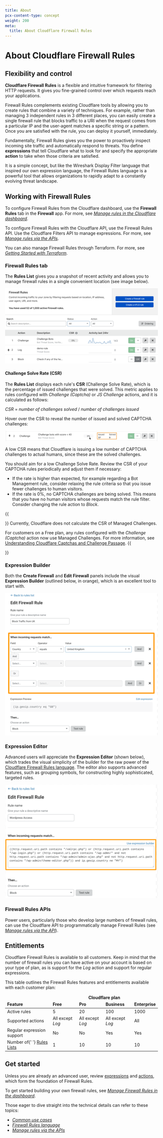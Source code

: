 ```yaml
---
title: About
pcx-content-type: concept
weight: 200
meta:
  title: About Cloudflare Firewall Rules
---
```


# About Cloudflare Firewall Rules

## Flexibility and control

**Cloudflare Firewall Rules** is a flexible and intuitive framework for filtering HTTP requests. It gives you fine-grained control over which requests reach your applications.

Firewall Rules complements existing Cloudflare tools by allowing you to create rules that combine a variety of techniques. For example, rather than managing 3 independent rules in 3 different places, you can easily create a single firewall rule that blocks traffic to a URI when the request comes from a particular IP and the user-agent matches a specific string or a pattern. Once you are satisfied with the rule, you can deploy it yourself, immediately.

Fundamentally, Firewall Rules gives you the power to proactively inspect incoming site traffic and automatically respond to threats. You define **expressions** that tell Cloudflare what to look for and specify the appropriate **action** to take when those criteria are satisfied.

It is a simple concept, but like the Wireshark Display Filter language that inspired our own expression language, the Firewall Rules language is a powerful tool that allows organizations to rapidly adapt to a constantly evolving threat landscape.

## Working with Firewall Rules

To configure Firewall Rules from the Cloudflare dashboard, use the **Firewall Rules** tab in the **Firewall** app. For more, see [*Manage rules in the Cloudflare dashboard*](/firewall/cf-dashboard/).

To configure Firewall Rules with the Cloudflare API, use the Firewall Rules API. Use the Cloudflare Filters API to manage expressions. For more, see [*Manage rules via the APIs*](/firewall/api/).

You can also manage Firewall Rules through Terraform. For more, see [*Getting Started with Terraform*](https://blog.cloudflare.com/getting-started-with-terraform-and-cloudflare-part-1/).

### Firewall Rules tab

The **Rules List** gives you a snapshot of recent activity and allows you to manage firewall rules in a single convenient location (see image below).

![Firewall Rules tab](../images/cf-firewall-rules-panel.png)

#### Challenge Solve Rate (CSR)

The **Rules List** displays each rule's **CSR** (Challenge Solve Rate), which is the percentage of issued challenges that were solved. This metric applies to rules configured with *Challenge (Captcha)* or *JS Challenge* actions, and it is calculated as follows:

<p>
  <var>CSR</var> = <var>number of challenges solved</var> / <var>number of challenges issued</var>
</p>

Hover over the CSR to reveal the number of issued and solved CAPTCHA challenges:

![Revealing the number of issued vs. solved CAPTCHA challenges](../images/firewall-rules-csr-hover.png)

A low CSR means that Cloudflare is issuing a low number of CAPTCHA challenges to actual humans, since these are the solved challenges.

You should aim for a low Challenge Solve Rate. Review the CSR of your CAPTCHA rules periodically and adjust them if necessary:

*   If the rate is higher than expected, for example regarding a Bot Management rule, consider relaxing the rule criteria so that you issue fewer challenges to human visitors.
*   If the rate is 0%, no CAPTCHA challenges are being solved. This means that you have no human visitors whose requests match the rule filter. Consider changing the rule action to *Block*.

{{<Aside type="warning" header="Important">}}
Currently, Cloudflare does not calculate the CSR of Managed Challenges.

For customers on a Free plan, any rules configured with the *Challenge (Captcha)* action now use Managed Challenges. For more information, see [Understanding Cloudflare Captchas and Challenge Passage](https://support.cloudflare.com/hc/articles/200170136#managed-challenge).
{{</Aside>}}

### Expression Builder

Both the **Create Firewall** and **Edit Firewall** panels include the visual **Expression Builder** (outlined below, in orange), which is an excellent tool to start with.

![Expression Builder](../images/firewall-rules-intro-exp-builder.png)

### Expression Editor

Advanced users will appreciate the **Expression Editor** (shown below), which trades the visual simplicity of the builder for the raw power of the [Cloudflare Firewall Rules language](/firewall/cf-firewall-language). The editor also supports advanced features, such as grouping symbols, for constructing highly sophisticated, targeted rules.

![Expression Editor](../images/firewall-rules-intro-exp-editor.png)

### Firewall Rules APIs

Power users, particularly those who develop large numbers of firewall rules, can use the Cloudflare API to programmatically manage Firewall Rules (see [*Manage rules via the API*](/firewall/api)).

## Entitlements

Cloudflare Firewall Rules is available to all customers. Keep in mind that the number of firewall rules you can have active on your account is based on your type of plan, as is support for the *Log* action and support for regular expressions.

This table outlines the Firewall Rules features and entitlements available with each customer plan:

<TableWrap>
  <table>
    <thead>
      <tr>
        <td></td>
        <td colspan="4" style="text-align:center">
          <strong>Cloudflare plan</strong>
        </td>
      </tr>
      <tr>
        <td>
          <strong>Feature</strong>
        </td>
        <td>
          <strong>Free</strong>
        </td>
        <td>
          <strong>Pro</strong>
        </td>
        <td>
          <strong>Business</strong>
        </td>
        <td>
          <strong>Enterprise</strong>
        </td>
      </tr>
    </thead>
    <tbody>
      <tr>
        <td>Active rules</td>
        <td>5</td>
        <td>20</td>
        <td>100</td>
        <td>1000</td>
      </tr>
      <tr>
        <td>Supported actions</td>
        <td>
          All except <em>Log</em>
        </td>
        <td>
          All except <em>Log</em>
        </td>
        <td>
          All except <em>Log</em>
        </td>
        <td>All</td>
      </tr>
      <tr>
        <td>Regular expression support</td>
        <td>No</td>
        <td>No</td>
        <td>Yes</td>
        <td>Yes</td>
      </tr>
      <tr>
        <td>
          Number of{' '}
          <a href="https://developers.cloudflare.com/firewall/cf-firewall-rules/rules-lists">
            Rules Lists
          </a>
        </td>
        <td>1</td>
        <td>10</td>
        <td>10</td>
        <td>10</td>
      </tr>
    </tbody>
  </table>
</TableWrap>

## Get started

Unless you are already an advanced user, review [expressions](/firewall/cf-firewall-rules/fields-and-expressions/) and [actions](/firewall/cf-firewall-rules/actions/), which form the foundation of Firewall Rules.

To get started building your own firewall rules, see [*Manage Firewall Rules in the dashboard*](/firewall/cf-dashboard/create-edit-delete-rules/).

Those eager to dive straight into the technical details can refer to these topics:

*   [*Common use cases*](/firewall/recipes)
*   [*Firewall Rules language*](/firewall/cf-firewall-language)
*   [*Manage rules via the APIs*](/firewall/api/)
